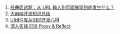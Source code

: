1. [经典面试题：从 URL 输入到页面展现到底发生什么？](https://zhuanlan.zhihu.com/p/57895541)
2. [大前端开发知识总结](https://zhuanlan.zhihu.com/p/58975132)
3. [UI组件库从0到1开发心得](https://juejin.im/post/5c6504d06fb9a049c6445a25)
4. [深入实践 ES6 Proxy & Reflect](https://zhuanlan.zhihu.com/p/60126477)